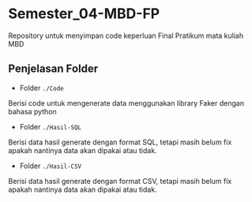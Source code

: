 # Semester_04-MBD-FP

Repository untuk menyimpan code keperluan Final Pratikum mata kuliah MBD

## Penjelasan Folder

- Folder ```./Code```

Berisi code untuk mengenerate data menggunakan library Faker dengan bahasa python

- Folder ```./Hasil-SQL```

Berisi data hasil generate dengan format SQL, tetapi masih belum fix apakah nantinya data akan dipakai atau tidak. 

- Folder ```./Hasil-CSV```

Berisi data hasil generate dengan format CSV, tetapi masih belum fix apakah nantinya data akan dipakai atau tidak. 